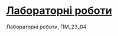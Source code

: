 # [Лабораторні роботи](https://yurii-hubych.github.io/Web_programming_23_04/app/index.html)
Лабораторні роботи, ПМ_23_04